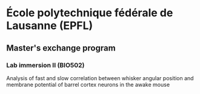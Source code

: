 # &Eacute;cole polytechnique fédérale de Lausanne (EPFL)

## Master's exchange program

### Lab immersion II (BIO502)

Analysis of fast and slow correlation between whisker angular position and membrane potential of barrel cortex neurons in the awake mouse
